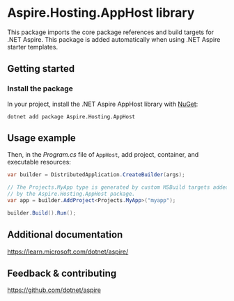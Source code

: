 # Aspire.Hosting.AppHost library

This package imports the core package references and build targets for .NET Aspire. This package is
added automatically when using .NET Aspire starter templates.

## Getting started

### Install the package

In your project, install the .NET Aspire AppHost library with [NuGet](https://www.nuget.org):

```dotnetcli
dotnet add package Aspire.Hosting.AppHost
```

## Usage example

Then, in the _Program.cs_ file of `AppHost`, add project, container, and executable resources:

```csharp
var builder = DistributedApplication.CreateBuilder(args);

// The Projects.MyApp type is generated by custom MSBuild targets added
// by the Aspire.Hosting.AppHost package.
var app = builder.AddProject<Projects.MyApp>("myapp");

builder.Build().Run();
```

## Additional documentation
https://learn.microsoft.com/dotnet/aspire/

## Feedback & contributing

https://github.com/dotnet/aspire

